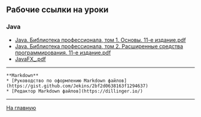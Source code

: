 
## Рабочие ссылки на уроки

### Java

* [Java. Библиотека профессионала, том 1. Основы. 11-е издание.pdf](https://cloud.mail.ru/public/NJc4/oxEPUsnWB "pdf")
* [Java. Библиотека профессионала, том 2. Расширенные средства программирования. 11-е издание.pdf](https://cloud.mail.ru/public/hdEf/jEhU38QsU "pdf")
* [JavaFX_.pdf](https://cloud.mail.ru/public/PDwv/BRFEkHiLR "pdf")

---

```
**Markdown**
* [Руководство по оформлению Markdown файлов](https://gist.github.com/Jekins/2bf2d0638163f1294637)
* [Редактор Markdown файлов](https://dillinger.io/)
```
-----
[На главную](../README.md)
